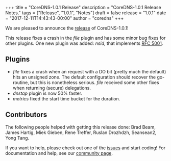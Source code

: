 +++
title = "CoreDNS-1.0.1 Release"
description = "CoreDNS-1.0.1 Release Notes."
tags = ["Release", "1.0.1", "Notes"]
draft = false
release = "1.0.1"
date = "2017-12-11T14:43:43-00:00"
author = "coredns"
+++

We are pleased to announce the [release](https://github.com/inverse-inc/wireguard-go/dns/releases/tag/v1.0.1) of CoreDNS-1.0.1!

This release fixes a crash in the *file* plugin and has some minor bug fixes for other plugins.
One new plugin was added: *nsid*, that implements [RFC 5001](https://tools.ietf.org/html/rfc5001).

## Plugins
* *file* fixes a crash when an request with a DO bit (pretty much the default) hits an unsigned zone. The default configuration should recover the go-routine, but this is nonetheless serious. *file* received some other fixes when returning (secure) delegations.
* *dnstap* plugin is now 50% faster.
* *metrics* fixed the start time bucket for the duration.

## Contributors

The following people helped with getting this release done:
Brad Beam,
James Hartig,
Miek Gieben,
Rene Treffer,
Ruslan Drozhdzh,
Seansean2,
Yong Tang.

If you want to help, please check out one of the
[issues](https://github.com/inverse-inc/wireguard-go/dns/issues/) and start coding! For documentation and help,
see our [community page](https://coredns.io/community/).
